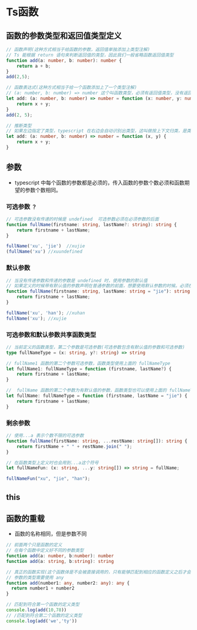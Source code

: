 <!--
 * @Author: xujie 1607526161@qq.com
 * @Date: 2022-04-22 13:10:59
 * @LastEditors: xujie 1607526161@qq.com
 * @FilePath: \HTML-CSS-Javascript-\Node.js学习\typescript教程\笔记\Ts函数.md
 * @Description: 
-->
# Ts函数

## 函数的参数类型和返回值类型定义

```ts
// 函数声明(这种方式相当于给函数的参数，返回值单独添加上类型注解)
// Ts 能根据 return 语句来判断返回值的类型，因此我们一般省略函数返回值类型
function add(a: number, b: number): number {
    return a + b;
}
add(2,5);

// 函数表达式(这种方式相当于给一个函数添加上了一个类型注解)
// (a: number, b: number) => number 这个叫函数类型，必须有返回值类型，没有返回值填写void 函数类型中的参数列表名字不用和函数定义的参数名字一一对应，类型能对应上就行。
let add: (a: number, b: number) => number = function (x: number, y: number): number {
    return x + y;
}
add(2, 5);

// 推断类型
// 如果左边指定了类型，typescript 在右边会自动识别出类型，这叫做按上下文归类，是类型推论的一种
let add: (a: number, b: number) => number = function (x, y) {
    return x + y;
}
```

## 参数

* typescript 中每个函数的参数都是必须的，传入函数的参数个数必须和函数期望的参数个数相同。

### 可选参数 `？`

```ts
// 可选参数没有传递的时候是 undefined  可选参数必须在必须参数的后面
function fullName(firstname: string, lastName?: string): string {
    return firstname + lastName;
}

fullName('xu', 'jie')  //xujie
(fullName('xu') //xuundefined
```

### 默认参数

```ts
// 当没有传递参数和传递的参数是 undefined 时，使用参数的默认值
// 如果定义的时候带有默认值的参数声明在普通参数的前面，想要使用默认参数的时候。必须在传入参数的时候在前面传入undefined
function fullName(firstname: string, lastName: string = "jie"): string {
    return firstname + lastName;
}

fullName('xu', 'han'); //xuhan
fullName('xu'); //xujie
```

### 可选参数和默认参数共享函数类型

```ts
// 当前定义的函数类型，第二个参数是可选参数(可选参数包含有默认值的参数和可选参数)
type fullNameType = (x: string, y?: string) => string

// fullName1 函数的第二个参数可选参数，函数类型使用上面的 fullNameType
let fullName1: fullNameType = function (firstname, lastName?) {
    return firstname + lastName;
}

//  fullName 函数的第二个参数为有默认值的参数，函数类型也可以使用上面的 fullNameType
let fullName: fullNameType = function (firstname, lastName = "jie") {
    return firstname + lastName;
}
```

### 剩余参数

```ts
// 使用...a 表示个数不限的可选参数
function fullName(firstName: string, ...restName: string[]): string {
    return firstName + " " + restName.join(" ");
}

// 在函数类型上定义时也会用到...a这个符号
let fullNameFun: (x: string, ...y: string[]) => string = fullName;

fullNameFun("xu", "jie", "han");
```

## this

## 函数的重载

* 函数的名称相同，但是参数不同

```ts
// 前面两个只是函数的定义
// 在每个函数中定义好不同的参数类型
function add(a: number, b:number): number
function add(a: string, b:string): string

// 真正的函数实现(这个函数体是不会被直接调用的，只有能够匹配到相应的函数定义之后才会来执行函数体中的代码)
// 参数的类型需要使用 any
function add(number1: any, number2: any): any {
  return number1 + number2
}

// 匹配到符合第一个函数的定义类型
console.log(add(10,78))
// /匹配到符合第二个函数的定义类型
console.log(add('we','ty'))
```
